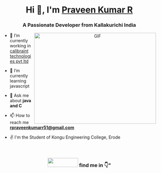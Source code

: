 <h1 align="center">Hi 👋, I'm <a href="https://Praveen-p-k.github.io.Me.io/" target="blank">
Praveen Kumar R</a></h1>
<h3 align="center">A Passionate Developer from Kallakurichi India</h3>
<a target="_blank" align="center">
  <img align="right" top="500" height="300" width="400" alt="GIF"
src="https://media.giphy.com/media/XWTENcavWkhVhobHaa/giphy.gif">
  </a>

- 🔭 I’m currently working in <a href="https://www.calibraint.com/" target="blank">calibraint technologies pvt ltd</a>

- 🌱 I’m currently learning javascript
- 💬 Ask me about **java and C**
- 📫 How to reach me **rpraveenkumarr51@gmail.com**
- ✌  I'm the Student of Kongu Engineering College, Erode

<br/>
<h3 align="center"><img src ="https://media.giphy.com/media/ToMjGpmB85mFv1D9F0k/giphy.gif" width="100" height="30 style=margin-right: 10px;"> find me in 👇" </h3>
<p align="center">
  <div align="center" class="icons-social" style=margin-left: 10px;">
        <a style="margin-left: 10px;"  target="_blank"
href="https://www.linkedin.com/in/linkedin.com/in/praveen-kumar-278944249">
                                           <img scr="https://img.icons8.com/doodle/40/000000/linkedin--v2.png"></a>
